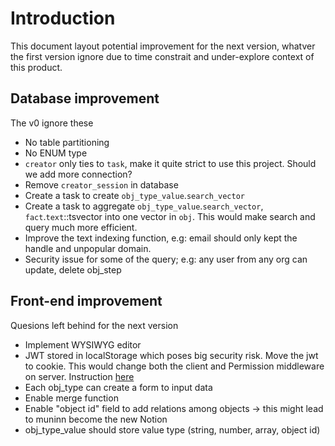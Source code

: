 # Introduction

This document layout potential improvement for the next version, whatver the first version ignore due to time constrait and under-explore context of this product.

## Database improvement

The v0 ignore these

- No table partitioning
- No ENUM type
- `creator` only ties to `task`, make it quite strict to use this project. Should we add more connection?
- Remove `creator_session` in database
- Create a task to create `obj_type_value`.`search_vector`
- Create a task to aggregate `obj_type_value`.`search_vector`, `fact`.`text`::tsvector into one vector in `obj`. This would make search and query much more efficient.
- Improve the text indexing function, e.g: email should only kept the handle and unpopular domain.
- Security issue for some of the query; e.g: any user from any org can update, delete obj_step

## Front-end improvement

Quesions left behind for the next version

- Implement WYSIWYG editor
- JWT stored in localStorage which poses big security risk. Move the jwt to cookie. This would change both the client and Permission middleware on server. Instruction [here](https://javascript.plainenglish.io/how-to-secure-jwt-in-a-single-page-application-6a46e69fc393)
- Each obj_type can create a form to input data
- Enable merge function
- Enable "object id" field to add relations among objects -> this might lead to muninn become the new Notion
- obj_type_value should store value type (string, number, array, object id)
